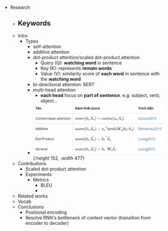 - Research
	- Keywords
		-
	- Intro
		- Types
			- self-attention
			- additive attention
			- dot-product attention/scaled dot-product attention
				- Query (Q): **watching word** in sentence
				- Key (K): represents **remain words**
				- Value (V): similarity score of **each word** in sentence with the **watching word**
			- bi-directional attention: BERT
			- multi-head attention
				- **each head** focus on **part of sentence**. e.g: subject, verb, object...
			- ![image.png](../assets/image_1741839655022_0.png){:height 152, :width 477}
	- Contributions
		- Scaled dot-product attention
		- Experiments
			- Metrics
				- BLEU
				-
	- Related works
	- Vocab
	- Conclusions
		- Positional encoding
		- Resolve RNN's bottleneck of context vector (transition from encoder to decoder)